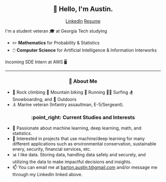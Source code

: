 <h2 align="center">👋 Hello, I'm Austin.</h2>
<p align="center">
  <a href="https://www.linkedin.com/in/austin-b-a525651a7">LinkedIn</a>
  <a href="https://github.com/abarton51/Barton_Austin_T_Resume/blob/main/Barton_Austin_T_Resume_0222.pdf">Resume</a>
</p>

I'm a student veteran 🎓 at Georgia Tech studying
- :pencil2: **Mathematics** for Probability & Statistics
- 🖱️ **Computer Science** for Artificial Intelligence & Information Interworks

Incoming SDE Intern at AWS 🖥️

-------
<h3 align="center">🍎 About Me</h3>

- 🐐 Rock climbing :mountain_bicyclist: Mountain biking :runner: Running 🏄‍♂️ Surfing :snowboarder: Snowboarding, and :sunrise_over_mountains: Outdoors
- ⚓ Marine veteran (Infantry assaultman, E-5/Sergeant).

<h3 align="center">:point_right: Current Studies and Interests</h3>

- 🌱 Passionate about machine learning, deep learning, math, and statistics.
- 🌳 Interested in projects that use machine/deep learning for many different applications such as environmental conservation, sustainable enery, security, financial services, etc.
- 📊 I like data. Storing data, handling data safely and securely, and utilizing the data to make impactful decisions and insights.
- 📫 You can email me at barton.austin.t@gmail.com and/or message me through my LinkedIn linked above.

<!---
AustinTeddyCodes/AustinTeddyCodes is a ✨ special ✨ repository because its `README.md` (this file) appears on your GitHub profile.
You can click the Preview link to take a look at your changes.
--->
